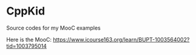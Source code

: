 # CppKid
Source codes for my MooC examples

Here is the MooC: https://www.icourse163.org/learn/BUPT-1003564002?tid=1003795014


